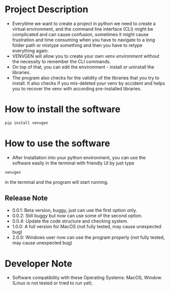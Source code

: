 # Project Description
- Everytime we want to create a project in python we need to create a virtual environment, and the command line interface (CLI) might be complicated and can cause confusion, sometimes it might cause frustration and time consuming when you have to navigate to a long folder path or mistype something and then you have to retype everything again.
- VENVGEN will allow you to create your own <i>venv environment</i> without the necessity to remember the CLI commands.
- On top of that, you can edit the environment - install or uninstall the libraries.
- The program also checks for the validity of the libraries that you try to install. It also checks if you mis-deleted your venv by accident and helps you to recover the venv with according pre-installed libraries.

# How to install the software
```python
pip install venvgen
```

# How to use the software
- After Installation into your python environment, you can use the software easily in the terminal with friendly UI by just type
```python
venvgen
```
in the terminal and the program will start running.


## Release Note
- 0.0.1: Beta version, buggy, just can use the first option only.
- 0.0.2: Still buggy but now can use some of the second option.
- 0.0.4: Update the code structure and checking system.
- 1.0.0: A full version for MacOS (not fully tested, may cause unexpected bug)
- 2.0.0: Windows user now can use the program properly (not fully tested, may cause unexpected bug)

# Developer Note
- Software compatibility with these Operating Systems: MacOS, Window. (Linux is not tested or tried to run yet).